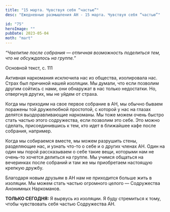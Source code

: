 ```yaml
---
title: "15 марта. Чувствуя себя “частью”"
desc: "Ежедневные размышления АН - 15 марта. Чувствуя себя “частью”"

id: "75"
heroImage: ""
pubDate: 2023-05-04
moth: "mart"
---
```


_“Чаепитие после собрания — отличная возможность поделиться тем, что не
обсуждалось на группе.”_

Основной текст, с. 111

Активная наркомания исключила нас из общества, изолировала нас. Страх был
причиной нашей изоляции. Мы думали, что если позволим другим сойтись с нами,
они обнаружат в нас только недостатки. Но, отвергнув других, мы не уйдем от
страха.

Когда мы приходим на свое первое собрание в АН, мы обычно бываем поражены той
дружелюбной простотой, с которой у нас на глазах делятся выздоравливающие
наркоманы. Мы тоже можем очень быстро стать частью этого содружества, если
позволим это себе. Это можно сделать, присоединившись к тем, кто идет в
ближайшее кафе после собрания, например.

Когда мы собираемся вместе, мы можем разрушить стены, разделяющие нас, и
узнать что-то о себе и о других членах АН. Один на один мы порой рассказываем
о себе такие вещи, которыми нам не очень-то хочется делиться на группе. Мы
учимся общаться на вечеринках после собраний и там же мы приобретаем настоящую
крепкую дружбу.

Благодаря новым друзьям в АН нам не приходится больше жить в изоляции. Мы
можем стать частью огромного целого — Содружества Анонимных Наркоманов.

**ТОЛЬКО СЕГОДНЯ:** Я вырвусь из изоляции. Я буду стремиться к тому, чтобы
чувствовать себя частью Содружества АН.
